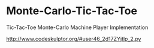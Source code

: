 # Monte-Carlo-Tic-Tac-Toe
Tic-Tac-Toe Monte-Carlo Machine Player Implementation





http://www.codeskulptor.org/#user46_2d17ZYjtlp_2.py
